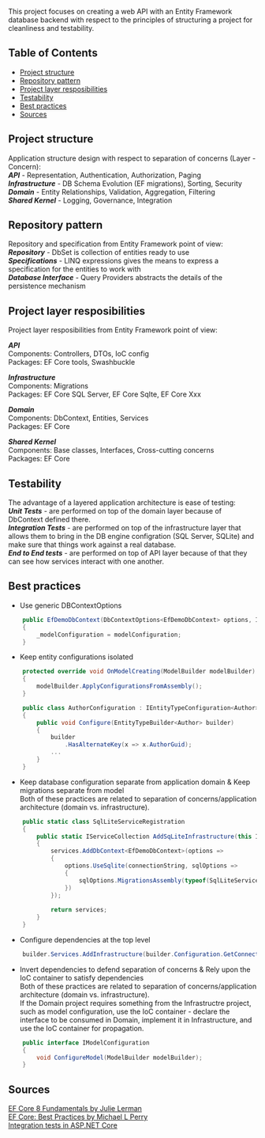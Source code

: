 This project focuses on creating a web API with an Entity Framework database backend with respect to the principles of structuring a project for cleanliness and testability.

## Table of Contents
- [Project structure](#project-structure)
- [Repository pattern](#repository-pattern)
- [Project layer resposibilities](#project-layer-resposibilities)
- [Testability](#testability)
- [Best practices](#best-practices)
- [Sources](#sources)


## Project structure
Application structure design with respect to separation of concerns (Layer - Concern):<br>
**_API_** - Representation, Authentication, Authorization, Paging<br>
**_Infrastructure_** - DB Schema Evolution (EF migrations), Sorting, Security<br>
**_Domain_** - Entity Relationships, Validation, Aggregation, Filtering<br>
**_Shared Kernel_** - Logging, Governance, Integration


## Repository pattern
Repository and specification from Entity Framework point of view:<br>
**_Repository_** - DbSet is collection of entities ready to use<br>
**_Specifications_** - LINQ expressions gives the means to express a specification for the entities to work with<br>
**_Database Interface_** - Query Providers abstracts the details of the persistence mechanism<br>


## Project layer resposibilities
Project layer resposibilities from Entity Framework point of view:

**_API_**<br>
Components: Controllers, DTOs, IoC config<br>
Packages: EF Core tools, Swashbuckle<br>

**_Infrastructure_**<br>
Components: Migrations<br>
Packages: EF Core SQL Server, EF Core SqIte, EF Core Xxx<br>

**_Domain_**<br>
Components: DbContext, Entities, Services<br>
Packages: EF Core<br>

**_Shared Kernel_**<br>
Components: Base classes, Interfaces, Cross-cutting concerns<br>
Packages: EF Core<br>


## Testability
The advantage of a layered application architecture is ease of testing:<br>
**_Unit Tests_** - are performed on top of the domain layer because of DbContext defined there.<br>
**_Integration Tests_** - are performed on top of the infrastructure layer that allows them to bring in the DB engine configration (SQL Server, SQLite) and make sure that things work against a real database.<br>
**_End to End tests_** - are performed on top of API layer because of that they can see how services interact with one another.<br>


## Best practices
- Use generic DBContextOptions
``` cs
    public EfDemoDbContext(DbContextOptions<EfDemoDbContext> options, IModelConfiguration modelConfiguration) : base(options)
    {
        _modelConfiguration = modelConfiguration;
    }
``` 
- Keep entity configurations isolated
``` cs
    protected override void OnModelCreating(ModelBuilder modelBuilder)
    {
        modelBuilder.ApplyConfigurationsFromAssembly();
    }

    public class AuthorConfiguration : IEntityTypeConfiguration<Author>
    {
        public void Configure(EntityTypeBuilder<Author> builder)
        {
            builder
                .HasAlternateKey(x => x.AuthorGuid);
            ...
        }
    }
```
- Keep database configuration separate from application domain & Keep migrations separate from model<br>
Both of these practices are related to separation of concerns/application architecture (domain vs. infrastructure).
``` cs
    public static class SqlLiteServiceRegistration
    {
        public static IServiceCollection AddSqLiteInfrastructure(this IServiceCollection services, string? connectionString)
        {
            services.AddDbContext<EfDemoDbContext>(options =>
            {
                options.UseSqlite(connectionString, sqlOptions =>
                {
                    sqlOptions.MigrationsAssembly(typeof(SqlLiteServiceRegistration).Assembly.FullName);
                })
            });
        
            return services;
        }
    }
``` 
- Configure dependencies at the top level
``` cs
    builder.Services.AddInfrastructure(builder.Configuration.GetConnectionString("EfDemoDbConnection"));
```
- Invert dependencies to defend separation of concerns & Rely upon the IoC container to satisfy dependencies<br>
Both of these practices are related to separation of concerns/application architecture (domain vs. infrastructure).<br>
If the Domain project requires something from the Infrastructre project, such as model configuration, use the IoC container - declare the interface to be consumed in Domain, implement it in Infrastructure, and use the IoC container for propagation.<br>

``` cs
    public interface IModelConfiguration
    {
        void ConfigureModel(ModelBuilder modelBuilder);
    }
```


## Sources
[EF Core 8 Fundamentals by Julie Lerman](https://app.pluralsight.com/library/courses/ef-core-8-fundamentals)<br>
[EF Core: Best Practices by Michael L Perry](https://app.pluralsight.com/library/courses/ef-core-6-best-practices)<br>
[Integration tests in ASP.NET Core](https://learn.microsoft.com/en-us/aspnet/core/test/integration-tests?view=aspnetcore-9.0)
